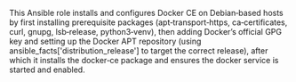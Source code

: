 This Ansible role installs and configures Docker CE on Debian‐based hosts by first installing prerequisite packages (apt‐transport‐https, ca‐certificates, curl, gnupg, lsb‐release, python3‐venv), then adding Docker’s official GPG key and setting up the Docker APT repository (using ansible_facts['distribution_release'] to target the correct release), after which it installs the docker‐ce package and ensures the docker service is started and enabled.